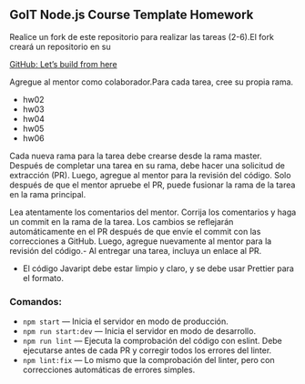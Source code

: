 ## GoIT Node.js Course Template Homework

Realice un fork de este repositorio para realizar las tareas (2-6).El fork creará un repositorio en su

[GitHub: Let’s build from here](https://github.com/)

Agregue al mentor como colaborador.Para cada tarea, cree su propia rama.

- hw02
- hw03
- hw04
- hw05
- hw06

Cada nueva rama para la tarea debe crearse desde la rama master.
Después de completar una tarea en su rama, debe hacer una solicitud de extracción (PR). Luego, agregue al mentor para la revisión del código. Solo después de que el mentor apruebe el PR, puede fusionar la rama de la tarea en la rama principal.

Lea atentamente los comentarios del mentor. Corrija los comentarios y haga un commit en la rama de la tarea. Los cambios se reflejarán automáticamente en el PR después de que envíe el commit con las correcciones a GitHub. Luego, agregue nuevamente al mentor para la revisión del código.- Al entregar una tarea, incluya un enlace al PR.

- El código Javaript debe estar limpio y claro, y se debe usar Prettier para el formato.

### Comandos:

- `npm start` — Inicia el servidor en modo de producción.
- `npm run start:dev` — Inicia el servidor en modo de desarrollo.
- `npm run lint` — Ejecuta la comprobación del código con eslint. Debe ejecutarse antes de cada PR y corregir todos los errores del linter.
- `npm lint:fix` — Lo mismo que la comprobación del linter, pero con correcciones automáticas de errores simples.

